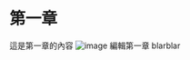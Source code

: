 # 第一章

這是第一章的內容
![image](https://scontent-tpe1-1.xx.fbcdn.net/v/t39.30808-6/277177287_10158385849165653_2079116568961691973_n.jpg?_nc_cat=110&ccb=1-5&_nc_sid=730e14&_nc_ohc=l2Ra1fA4zJ0AX8XTYeJ&_nc_ht=scontent-tpe1-1.xx&oh=00_AT_GzeHIGuyfx2hiczalxwp5lWmd0j1OGO04m0CmdJ5N6g&oe=62671A87)
編輯第一章 blarblar
